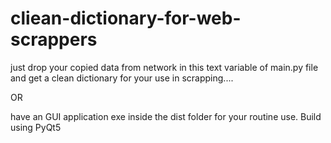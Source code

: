 # cliean-dictionary-for-web-scrappers
just drop your copied data from network in this text variable of main.py file and get a clean dictionary for your use in scrapping....
 
OR

have an GUI application exe inside the dist folder for your routine use.
Build using PyQt5
